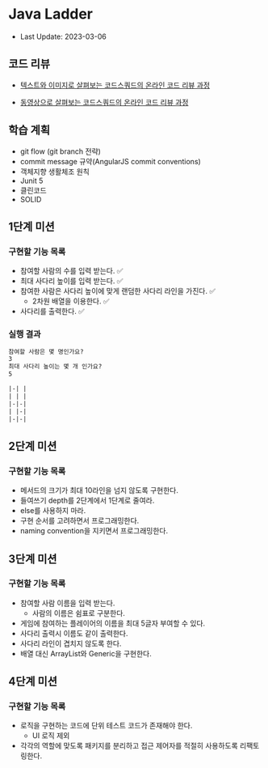 # Java Ladder

- Last Update: 2023-03-06

## 코드 리뷰

* [텍스트와 이미지로 살펴보는 코드스쿼드의 온라인 코드 리뷰 과정](https://github.com/code-squad/codesquad-docs/blob/master/codereview/README.md)

* [동영상으로 살펴보는 코드스쿼드의 온라인 코드 리뷰 과정](https://youtube.com/watch?v=lFinZfu3QO0&si=EnSIkaIECMiOmarE)



## 학습 계획

- git flow (git branch 전략)
- commit message 규약(AngularJS commit conventions)
- 객체지향 생활체조 원칙
- Junit 5
- 클린코드
- SOLID

## 1단계 미션

### 구현할 기능 목록

- 참여할 사람의 수를 입력 받는다. ✅
- 최대 사다리 높이를 입력 받는다. ✅
- 참여한 사람은 사다리 높이에 맞게 랜덤한 사다리 라인을 가진다. ✅
  - 2차원 배열을 이용한다. ✅
- 사다리를 출력한다. ✅

### 실행 결과

```tex
참여할 사람은 몇 명인가요?
3
최대 사다리 높이는 몇 개 인가요?
5

|-| |
| | |
|-|-|
| |-|
|-|-|
```

## 2단계 미션

### 구현할 기능 목록

- 메서드의 크기가 최대 10라인을 넘지 않도록 구현한다.
- 들여쓰기 depth를 2단계에서 1단계로 줄여라.
- else를 사용하지 마라.
- 구현 순서를 고려하면서 프로그래밍한다.
- naming convention을 지키면서 프로그래밍한다.

## 3단계 미션

### 구현할 기능 목록

- 참여할 사람 이름을 입력 받는다.
  - 사람의 이름은 쉼표로 구분한다.
- 게임에 참여하는 플레이어의 이름을 최대 5글자 부여할 수 있다.
- 사다리 출력시 이름도 같이 출력한다.
- 사다리 라인이 겹치지 않도록 한다.
- 배열 대신 ArrayList와 Generic을 구현한다.

## 4단계 미션

### 구현할 기능 목록

- 로직을 구현하는 코드에 단위 테스트 코드가 존재해야 한다.
  - UI 로직 제외
- 각각의 역할에 맞도록 패키지를 분리하고 접근 제어자를 적절히 사용하도록 리팩토링한다.